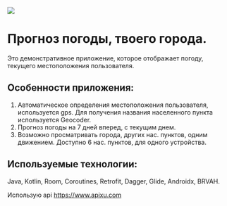 ![](https://s8.hostingkartinok.com/uploads/images/2019/05/6f36e5b1f873e01b0196f33c8ba55287.jpg)
# Прогноз погоды, твоего города.
Это демонстративное приложение, которое отображает погоду, текущего местоположения пользователя.
## Особенности приложения:
1. Автоматическое определения местоположения пользователя, используется gps. Для получения названия населенного пункта используется Geocoder.
2. Прогноз погоды на 7 дней вперед, с текущим днем.
3. Возможно просматривать города, других нас. пунктов, одним движением. Доступно 6 нас. пунктов, для одного устройства.
## Используемые технологии:
Java, Kotlin, Room, Coroutines, Retrofit, Dagger, Glide, Androidx, BRVAH.

Использую api https://www.apixu.com
